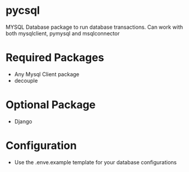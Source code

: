 # pycsql
MYSQL Database package to run database transactions. Can work with both mysqlclient, pymysql and msqlconnector
# Required Packages
- Any Mysql Client package
- decouple
# Optional Package
- Django
# Configuration
- Use the .enve.example template for your database configurations
